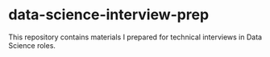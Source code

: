 # data-science-interview-prep
This repository contains materials I prepared for technical interviews in Data Science roles.
